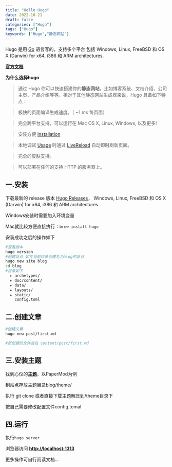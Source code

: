 ```yaml
---
title: "Hello Hugo"
date: 2022-10-21
draft: false
categories: ["Hugo"]
tags: ["Hugo"]
keywords: ["Hugo","静态网站"]
---
```


Hugo 是用 [Go](http://golang.org/) 语言写的，支持多个平台 包括  Windows,  Linux,  FreeBSD 和  OS X (Darwin) for x64, i386 和 ARM architectures.

[__官方文档__](https://gohugo.io/overview/introduction/)

**为什么选择hugo**

> 通过 Hugo 你可以快速搭建你的**静态网站**，比如博客系统、文档介绍、公司主页、产品介绍等等。相对于其他静态网站生成器来说，Hugo 具备如下特点：

> 极快的页面编译生成速度。（ ~1 ms 每页面）

> 完全跨平台支持，可以运行在  Mac OS X,  Linux,  Windows, 以及更多!

> 安装方便 [Installation](https://www.gohugo.org/doc/overview/installing/)

> 本地调试 [Usage](https://www.gohugo.org/doc/overview/usage/) 时通过 [LiveReload](https://www.gohugo.org/doc/extras/livereload/) 自动即时刷新页面。

> 完全的皮肤支持。

> 可以部署在任何的支持 HTTP 的服务器上。



## 一.安装

下载最新的 release 版本 [Hugo Releases](https://github.com/spf13/hugo/releases)， Windows,  Linux,  FreeBSD 和  OS X (Darwin) for x64, i386 和 ARM architectures.

Windows安装时需要加入环境变量

Mac就比较方便直接执行：`brew install hugo`

安装成功之后的操作如下

```bash
#查看版本
hugo version
#创建站点 如在当前目录创建名为blog的站点
hugo new site blog
cd blog
#目录如下
  ▸ archetypes/
  ▸ doc/content/
  ▸ data/
  ▸ layouts/
  ▸ static/
    config.toml
```

## 二.创建文章

```bash
#创建文章
hugo new post/first.md

#新创建的文件会在 content/post/first.md

```

## 三.安装主题

找到心仪的[__主题__](https://themes.gohugo.io/)，以PaperMod为例

到站点存放主题目录blog/theme/

 执行 git clone 或者直接下载主题解压到/theme目录下

 按自己需要修改配置文件config.tomal

## 四.运行

执行`hugo server`

浏览器访问 [__http://localhost:1313__](http://localhost:1313) 

更多操作可自行阅读文档...



